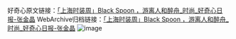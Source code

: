 好奇心原文链接：[「上海时装周」Black Spoon ，游离人和醉舟_时尚_好奇心日报-张金晶](https://www.qdaily.com/articles/8321.html)
WebArchive归档链接：[「上海时装周」Black Spoon ，游离人和醉舟_时尚_好奇心日报-张金晶](http://web.archive.org/web/20190623152557/https://www.qdaily.com/articles/8321.html)
![image](http://ww3.sinaimg.cn/large/007d5XDpgy1g3vcr1nhfrj30u0412x3o)